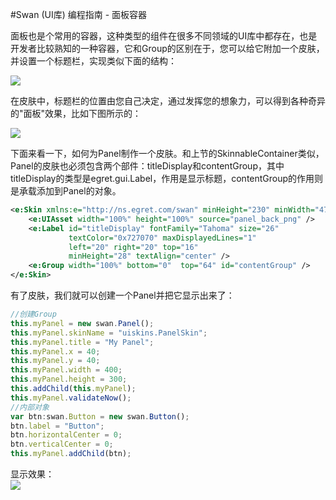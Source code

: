 #Swan (UI库) 编程指南 - 面板容器


面板也是个常用的容器，这种类型的组件在很多不同领域的UI库中都存在，也是开发者比较熟知的一种容器，它和Group的区别在于，您可以给它附加一个皮肤，并设置一个标题栏，实现类似下面的结构：

![][8-3-panel-A]

在皮肤中，标题栏的位置由您自己决定，通过发挥您的想象力，可以得到各种奇异的"面板"效果，比如下图所示的：

![][8-3-panel-B]

下面来看一下，如何为Panel制作一个皮肤。和上节的SkinnableContainer类似，Panel的皮肤也必须包含两个部件：titleDisplay和contentGroup，其中titleDisplay的类型是egret.gui.Label，作用是显示标题，contentGroup的作用则是承载添加到Panel的对象。     
``` XML
<e:Skin xmlns:e="http://ns.egret.com/swan" minHeight="230" minWidth="470" maxWidth="710">
    <e:UIAsset width="100%" height="100%" source="panel_back_png" />
    <e:Label id="titleDisplay" fontFamily="Tahoma" size="26"
             textColor="0x727070" maxDisplayedLines="1"
             left="20" right="20" top="16"
             minHeight="28" textAlign="center" />
    <e:Group width="100%" bottom="0"  top="64" id="contentGroup" />
</e:Skin>
```
有了皮肤，我们就可以创建一个Panel并把它显示出来了：
``` TypeScript
//创建Group
this.myPanel = new swan.Panel();
this.myPanel.skinName = "uiskins.PanelSkin";
this.myPanel.title = "My Panel";
this.myPanel.x = 40;
this.myPanel.y = 40;
this.myPanel.width = 400;
this.myPanel.height = 300;
this.addChild(this.myPanel);
this.myPanel.validateNow();
//内部对象
var btn:swan.Button = new swan.Button();
btn.label = "Button";
btn.horizontalCenter = 0;
btn.verticalCenter = 0;
this.myPanel.addChild(btn);
```
显示效果：    
![][8-3-panel-C]


[8-3-panel-A]: image/8/8-3-panel-A.jpg
[8-3-panel-B]: image/8/8-3-panel-B.jpg
[8-3-panel-C]: image/8/8-3-panel-C.jpg
